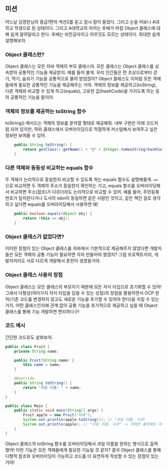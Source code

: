 ## 미션
어느날 김영한님의 중급1편의 섹션2를 듣고 잠시 잠이 들었다. 그리고 눈을 떠보니 A대학교 학생으로 된 상태이다.
그리고 A대학교의 아끼는 후배가 마침 Object 클래스에 대해 쉽게 알려달라고 한다.
후배는 비전공자이고 아무것도 모르는 상태이다. 최대한 쉽게 설명해보자.

### Object 클래스란?
Object 클래스는 모든 자바 객체의 부모 클래스야. 모든 클래스는 Object 클래스를 상속받아 공통적인 기능을 제공받지. 
예를 들어 볼게. 우리 인간들은 먼 조상으로부터 걷기, 먹기, 숨쉬기 기능을 공통적으로 물려 받았잖아?
Object 클래스도 이처럼 모든 객체들에게 필요한 공통적인 기능을 제공해주는 거야. 
객체의 정보를 제공하고(toString), 다른 객체와 비교할 수 있게 하고(equals), 고유한 값(hashCode)을 가지도록 하는 등의 공통적인 기능을 말이야.

### 객체의 정보를 제공하는 toString 함수
toString() 메서드는 객체의 정보를 문자열 형태로 제공해줘. 
내부 구현은 아래 코드처럼 되어 있지만, 하위 클래스에서 오버라이딩으로 적절하게 커스텀해서 보여주고 싶은 정보만 보여줄 수 있어.
```java
    public String toString() {
        return getClass().getName() + "@" + Integer.toHexString(hashCode());
    }
```

### 다른 객체와 동등성 비교하는 equals 함수
두 객체가 논리적으로 동일한지 비교할 수 있도록 하는 equals 함수도 설명해줄게. 
`==`으로 비교하면 두 객체의 주소가 동일한지 확인하는 거고, equals 함수를 오버라이딩해서 비교하면 주소(참조)가 다르더라도 논리적으로 비교할 수 있어.
예를 들어, 주민등록번호가 일치한다거나 도서의 isbn이 동일하면 같은 사람인 것이고, 같은 책인 걸로 생각하고 싶다면 equals를 오버라이딩해서 사용하면 돼!
```java
    public boolean equals(Object obj) {
        return (this == obj);
    }
```

### Object 클래스가 없었다면?
이러한 장점이 있는 Object 클래스를 자바에서 기본적으로 제공해주지 않았다면 개발자들은 모든 객체의 공통 기능이 필요하면 각자 만들어야 했겠지? 그럼 프로젝트끼리, 개발자끼리도 서로 다르게 개발해서 혼란이 생겼을거야.

### Object 클래스 사용의 장점
Object 클래스는 모든 클래스의 부모이기 때문에 모든 자식 타입으로 초기화할 수 있어! 그래서 다형성(여러가지 자식 타입을 담을 수 있는 성질)의 장점을 활용하면서 OCP 원칙(기존 코드를 변경하지 않고도 새로운 기능을 추가할 수 있어야 한다)을 지킬 수 있는 거지. 어떤 클래스인지에 관계 없이 공통 기능을 추가적으로 제공하고 싶을 때 Object 클래스를 통해 기능 개발하면 편리하다구!

### 코드 예시
간단한 코드로도 살펴보자.

```java
public class Fruit {
    private String name;

    public Fruit(String name) {
        this.name = name;
    }

    @Override
    public String toString() {
        return "과일 이름: " + name;
    }
}

public class Main {
    public static void main(String[] args) {
        Fruit apple = new Fruit("사과");
        System.out.println(apple.toString()); // "과일 이름: 사과"
        System.out.println(apple); // "과일 이름: 사과" -> 객체만 출력해도 자동으로 toString 호출이 된다!
    }
}
```
Object 클래스의 toString 함수를 오버라이딩해서 과일 이름을 원하는 형식으로 출력했어! 이런 기능은 모든 객체들에게 필요한 기능일 것 같지? 
결국 Object 클래스를 통해 다형적 참조와 오버라이딩이 가능하고 코드를 더 유연하게 작성할 수 있는 장점이 있는 거야!